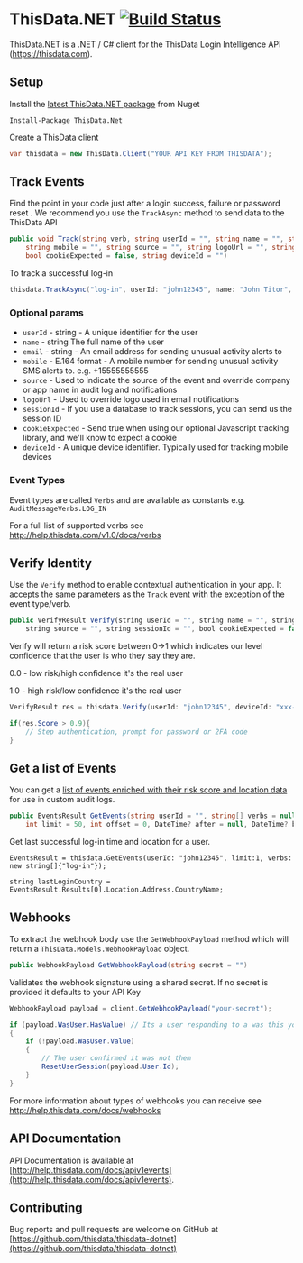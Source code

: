 ThisData.NET [![Build Status](https://travis-ci.org/thisdata/thisdata-dotnet.png?branch=master)](https://travis-ci.org/thisdata/thisdata-dotnet)
=============

ThisData.NET is a .NET / C# client for the ThisData Login Intelligence API (https://thisdata.com).

## Setup
Install the [latest ThisData.NET package](https://www.nuget.org/packages/ThisData.NET) from Nuget
```
Install-Package ThisData.Net
```

Create a ThisData client
```csharp
var thisdata = new ThisData.Client("YOUR API KEY FROM THISDATA");
```

## Track Events
Find the point in your code just after a login success, failure or password reset .
We recommend you use the `TrackAsync` method to send data to the ThisData API 

```csharp
public void Track(string verb, string userId = "", string name = "", string email = "", 
	string mobile = "", string source = "", string logoUrl = "", string sessionId = "", 
	bool cookieExpected = false, string deviceId = "")
```

To track a successful log-in
```csharp
thisdata.TrackAsync("log-in", userId: "john12345", name: "John Titor", email: "john+titor@thisdata.com");
```

### Optional params
* `userId` - string - A unique identifier for the user
* `name` - string The full name of the user
* `email` - string - An email address for sending unusual activity alerts to
* `mobile` - E.164 format - A mobile number for sending unusual activity SMS alerts to. e.g. +15555555555
* `source` - Used to indicate the source of the event and override company or app name in audit log and notifications
* `logoUrl` - Used to override logo used in email notifications
* `sessionId` - If you use a database to track sessions, you can send us the session ID
* `cookieExpected` - Send true when using our optional Javascript tracking library, and we'll know to expect a cookie
* `deviceId` - A unique device identifier. Typically used for tracking mobile devices

### Event Types
Event types are called `Verbs` and are available as constants e.g. `AuditMessageVerbs.LOG_IN`

For a full list of supported verbs see http://help.thisdata.com/v1.0/docs/verbs


## Verify Identity
Use the `Verify` method to enable contextual authentication in your app. It accepts the same parameters as the `Track` event with the exception of the event type/verb.

```js
public VerifyResult Verify(string userId = "", string name = "", string email = "", string mobile = "", 
	string source = "", string sessionId = "", bool cookieExpected = false)
```

Verify will return a risk score between 0->1 which indicates our level confidence that the user is who they say they are.


0.0 - low risk/high confidence it's the real user

1.0 - high risk/low confidence it's the real user


```csharp
VerifyResult res = thisdata.Verify(userId: "john12345", deviceId: "xxx-xxx-xxx");

if(res.Score > 0.9){
	// Step authentication, prompt for password or 2FA code
}
```

## Get a list of Events
You can get a [list of events enriched with their risk score and location data]((http://help.thisdata.com/docs/v1getevents)) for use in custom audit logs.

```csharp
public EventsResult GetEvents(string userId = "", string[] verbs = null, string source = "", 
	int limit = 50, int offset = 0, DateTime? after = null, DateTime? before = null);
```

Get last successful log-in time and location for a user.

```
EventsResult = thisdata.GetEvents(userId: "john12345", limit:1, verbs: new string[]{"log-in"});

string lastLoginCountry = EventsResult.Results[0].Location.Address.CountryName;
```


## Webhooks
To extract the webhook body use the `GetWebhookPayload` method which will return a `ThisData.Models.WebhookPayload` object.

```csharp
public WebhookPayload GetWebhookPayload(string secret = "") 
```

Validates the webhook signature using a shared secret. If no secret is provided it defaults to your API Key
```csharp
WebhookPayload payload = client.GetWebhookPayload("your-secret");

if (payload.WasUser.HasValue) // Its a user responding to a was this you notification
{
    if (!payload.WasUser.Value)
    {
        // The user confirmed it was not them
        ResetUserSession(payload.User.Id);
    }
}
```

For more information about types of webhooks you can receive see http://help.thisdata.com/docs/webhooks


## API Documentation
API Documentation is available at [http://help.thisdata.com/docs/apiv1events](http://help.thisdata.com/docs/apiv1events).

## Contributing
Bug reports and pull requests are welcome on GitHub at [https://github.com/thisdata/thisdata-dotnet](https://github.com/thisdata/thisdata-dotnet)